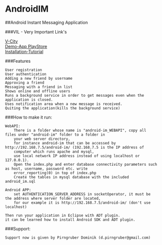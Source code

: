 AndroidIM
=========

##Android Instant Messaging Application

###VIL - Very Important Link's

[V-City](http://www.v-city.at)<br/>
[Demo-App PlayStore](https://play.google.com/store/apps/details?id=at.vcity.androidim)<br/>
[Installation-Tutorial](https://github.com/Pirngruber/AndroidIM/wiki/Installation-Tutorial)




###Features

    User registration
    User authentication
    Adding a new friend by username
    Approving a friend
    Messaging with a friend in list
    Shows online and offline users
    Runs a background service in order to get messages even when the application is closed.
    Uses notification area when a new message is received.
    Quiting the application(kills the background service) 



###How to make it run:

    WebAPI:
        There is a folder whose name is "android-im_WEBAPI", copy all files under "android-im" folder to a folder in            
        your web server directory, 
        for instance android-im that can be accessed by http://192.168.7.5/android-im/ (192.168.7.5 is the IP address of 
        computer which runs apache and mysql, 
        use local network IP address instead of using localhost or 127.0.0.1).
        Open the index.php and enter database connectivity parameters such as host, username, password etc. write 
        error_reporting(0) in top of index.php
        Create the tables in mysql database with the included android_im.sql
        
    Android APP:
        set AUTHENTICATION_SERVER_ADDRESS in socketOperator, it must be the address where server folder are located,
        for our example it is http://192.168.7.5/android-im/ (don't use localhost)
        
    Then run your application in Eclipse with ADT plugin.
    it can be learned how to install Android SDK and ADT plugin.

###Support:

    Support now is given by Pirngruber Dominik (d.pirngruber@gmail.com)
